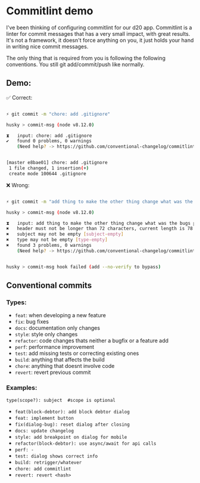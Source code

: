 # Commitlint demo

I've been thinking of configuring commitlint for our d20 app. Commitlint is a linter for commit messages that has a very small impact, with great results. It's not a framework, it doesn't force anything on you, it just holds your hand in writing nice commit messages.

The only thing that is required from you is following the following conventions. You still git add/commit/push like normally.

## Demo:

✅ Correct:

```sh

⚡ git commit -m "chore: add .gitignore"

husky > commit-msg (node v8.12.0)

⧗   input: chore: add .gitignore
✔   found 0 problems, 0 warnings 
    (Need help? -> https://github.com/conventional-changelog/commitlint#what-is-commitlint )


[master e8bae01] chore: add .gitignore
 1 file changed, 1 insertion(+)
 create mode 100644 .gitignore
```


❌ Wrong:

```sh

⚡ git commit -m "add thing to make the other thing change what was the bugs problem or whatever"

husky > commit-msg (node v8.12.0)

⧗   input: add thing to make the other thing change what was the bugs problem or whatever
✖   header must not be longer than 72 characters, current length is 78 [header-max-length]
✖   subject may not be empty [subject-empty]
✖   type may not be empty [type-empty]
✖   found 3 problems, 0 warnings 
    (Need help? -> https://github.com/conventional-changelog/commitlint#what-is-commitlint )


husky > commit-msg hook failed (add --no-verify to bypass)
```

## Conventional commits

### Types:

- `feat`: when developing a new feature
- `fix`: bug fixes
- `docs`: documentation only changes
- `style`: style only changes
- `refactor`: code changes thats neither a bugfix or a feature add
- `perf`: performance improvement
- `test`:  add missing tests or correcting existing ones
- `build`: anything that affects the build
- `chore`: anything that doesnt involve code
- `revert`: revert previous commit

### Examples:

`type(scope?): subject  #scope is optional`

- `feat(block-debtor): add block debtor dialog`
- `feat: implement button`
- `fix(dialog-bug): reset dialog after closing`
- `docs: update changelog`
- `style: add breakpoint on dialog for mobile`
- `refactor(block-debtor): use async/await for api calls`
- `perf: -`
- `test: dialog shows correct info`
- `build: retrigger/whatever`
- `chore: add commitlint`
- `revert: revert <hash>`

